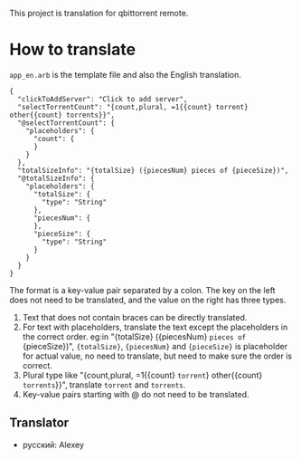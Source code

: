 This project is translation for qbittorrent remote.

# How to translate
`app_en.arb` is the template file and also the English translation. 
```
{
  "clickToAddServer": "Click to add server",
  "selectTorrentCount": "{count,plural, =1{{count} torrent} other{{count} torrents}}",
  "@selectTorrentCount": {
    "placeholders": {
      "count": {
      }
    }
  },
  "totalSizeInfo": "{totalSize} ({piecesNum} pieces of {pieceSize})",
  "@totalSizeInfo": {
    "placeholders": {
      "totalSize": {
        "type": "String"
      },
      "piecesNum": {
      },
      "pieceSize": {
        "type": "String"
      }
    }
  }
}
```
The format is a key-value pair separated by a colon. The key on the left does not need to be translated, and the value on the right has three types. 
1. Text that does not contain braces can be directly translated.
2. For text with placeholders, translate the text except the placeholders in the correct order. eg:in "{totalSize} ({piecesNum} `pieces of` {pieceSize})", `{totalSize}`, `{piecesNum}` and `{pieceSize}` is placeholder for actual value, no need to translate, but need to make sure the order is correct. 
3. Plural type like "{count,plural, =1{{count} `torrent`} other{{count} `torrents`}}", translate `torrent` and `torrents`.
4. Key-value pairs starting with @ do not need to be translated.

## Translator
- русский: Alexey
